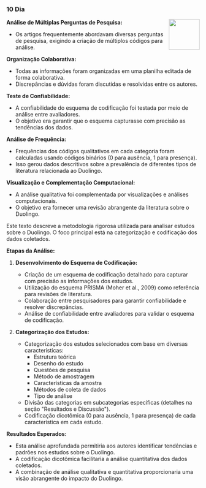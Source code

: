 ### 10 Dia

<a href="https://br.pinterest.com/pin/593349319686946770/" target="blank"><img align="right" src="https://i.pinimg.com/originals/98/59/12/98591272861e66a02eecf5dae0450c73.gif" alt="" 
height="80" /></a> 

**Análise de Múltiplas Perguntas de Pesquisa:**

* Os artigos frequentemente abordavam diversas perguntas de pesquisa, exigindo a criação de múltiplos códigos para análise.

**Organização Colaborativa:**

* Todas as informações foram organizadas em uma planilha editada de forma colaborativa.
* Discrepâncias e dúvidas foram discutidas e resolvidas entre os autores.

**Teste de Confiabilidade:**

* A confiabilidade do esquema de codificação foi testada por meio de análise entre avaliadores.
* O objetivo era garantir que o esquema capturasse com precisão as tendências dos dados.

**Análise de Frequência:**

* Frequências dos códigos qualitativos em cada categoria foram calculadas usando códigos binários (0 para ausência, 1 para presença).
* Isso gerou dados descritivos sobre a prevalência de diferentes tipos de literatura relacionada ao Duolingo.

**Visualização e Complementação Computacional:**

* A análise qualitativa foi complementada por visualizações e análises computacionais.
* O objetivo era fornecer uma revisão abrangente da literatura sobre o Duolingo.

Este texto descreve a metodologia rigorosa utilizada para analisar estudos sobre o Duolingo. O foco principal está na categorização e codificação dos dados coletados.

**Etapas da Análise:**

1. **Desenvolvimento do Esquema de Codificação:**
    * Criação de um esquema de codificação detalhado para capturar com precisão as informações dos estudos.
    * Utilização do esquema PRISMA (Moher et al., 2009) como referência para revisões de literatura.
    * Colaboração entre pesquisadores para garantir confiabilidade e resolver discrepâncias.
    * Análise de confiabilidade entre avaliadores para validar o esquema de codificação.

2. **Categorização dos Estudos:**
    * Categorização dos estudos selecionados com base em diversas características:
        * Estrutura teórica
        * Desenho do estudo
        * Questões de pesquisa
        * Método de amostragem
        * Características da amostra
        * Métodos de coleta de dados
        * Tipo de análise
    * Divisão das categorias em subcategorias específicas (detalhes na seção "Resultados e Discussão").
    * Codificação dicotômica (0 para ausência, 1 para presença) de cada característica em cada estudo.

**Resultados Esperados:**

* Esta análise aprofundada permitiria aos autores identificar tendências e padrões nos estudos sobre o Duolingo.
* A codificação dicotômica facilitaria a análise quantitativa dos dados coletados.
* A combinação de análise qualitativa e quantitativa proporcionaria uma visão abrangente do impacto do Duolingo.
